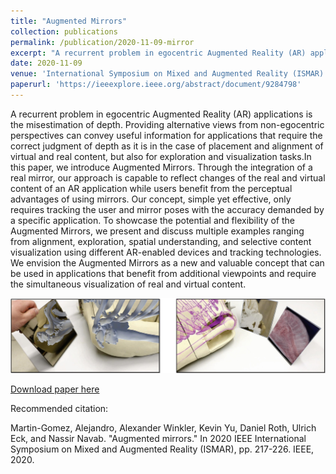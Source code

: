 ```yaml
---
title: "Augmented Mirrors"
collection: publications
permalink: /publication/2020-11-09-mirror
excerpt: "A recurrent problem in egocentric Augmented Reality (AR) applications is the misestimation of depth. Providing alternative views from non-egocentric perspectives can convey useful information for applications that require the correct judgment of depth as it is in the case of placement and alignment of virtual and real content, but also for exploration and visualization tasks.In this paper, we introduce Augmented Mirrors. Through the integration of a real mirror, our approach is capable to reflect changes of the real and virtual content of an AR application while users benefit from the perceptual advantages of using mirrors. Our concept, simple yet effective, only requires tracking the user and mirror…<br/><img src='/images/mirrorTeaser.jpg'>"
date: 2020-11-09
venue: 'International Symposium on Mixed and Augmented Reality (ISMAR)'
paperurl: 'https://ieeexplore.ieee.org/abstract/document/9284798'
---
```

A recurrent problem in egocentric Augmented Reality (AR) applications is the misestimation of depth. Providing alternative views from non-egocentric perspectives can convey useful information for applications that require the correct judgment of depth as it is in the case of placement and alignment of virtual and real content, but also for exploration and visualization tasks.In this paper, we introduce Augmented Mirrors. Through the integration of a real mirror, our approach is capable to reflect changes of the real and virtual content of an AR application while users benefit from the perceptual advantages of using mirrors. Our concept, simple yet effective, only requires tracking the user and mirror poses with the accuracy demanded by a specific application. To showcase the potential and flexibility of the Augmented Mirrors, we present and discuss multiple examples ranging from alignment, exploration, spatial understanding, and selective content visualization using different AR-enabled devices and tracking technologies. We envision the Augmented Mirrors as a new and valuable concept that can be used in applications that benefit from additional viewpoints and require the simultaneous visualization of real and virtual content.

![Teaser](/images/mirrorTeaser.jpg)

[Download paper here](https://ieeexplore.ieee.org/stamp/stamp.jsp?arnumber=9284798)


Recommended citation: 

Martin-Gomez, Alejandro, Alexander Winkler, Kevin Yu, Daniel Roth, Ulrich Eck, and Nassir Navab. "Augmented mirrors." In 2020 IEEE International Symposium on Mixed and Augmented Reality (ISMAR), pp. 217-226. IEEE, 2020.